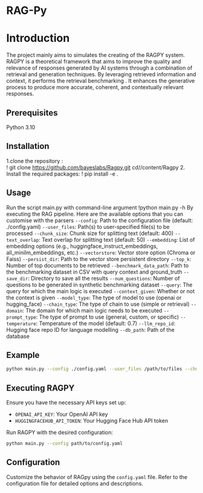 # RAG-Py

# Introduction
The project mainly aims to  simulates the creating  of the RAGPY system.
 RAGPY is a theoretical framework that aims to improve the quality and relevance of responses generated by AI systems through a combination of retrieval and generation techniques. By leveraging retrieved information and context,  it performs the retrieval benchmarking . It enhances the generative process to produce more accurate, coherent, and contextually relevant responses.

## Prerequisites

   Python 3.10
 ## Installation
1.clone the repository :  
  ! git clone https://github.com/bayeslabs/Ragpy.git
  cd//content/Ragpy
2. Install the required packages:
    ! pip install -e .

## Usage

Run the script main.py with  command-line argument
      !python main.py -h
 By executing the RAG pipeline. Here are the available options that you can customise with the parsers
`--config`: Path to the configuration file (default: ./config.yaml)
`--user_files`: Path(s) to user-specified file(s) to be processed
`--chunk_size`: Chunk size for splitting text (default: 400)
`--text_overlap`: Text overlap for splitting text (default: 50)
`--embedding`: List of embedding options (e.g., huggingface_instruct_embeddings, all_minilm_embeddings, etc.)
`--vectorstore`: Vector store option (Chroma or Faiss)
`--persist_dir`: Path to the vector store persistent directory
`--top_k`: Number of top documents to be retrieved
`--benchmark_data_path`: Path to the benchmarking dataset in CSV with query context and ground_truth
`--save_dir`: Directory to save all the results
`--num_questions`: Number of questions to be generated in synthetic benchmarking dataset
`--query`: The query for which the main logic is executed
`--context_given`: Whether or not the context is given
`--model_type`: The type of model to use (openai or hugging_face)
`--chain_type`: The type of chain to use (simple or retrieval)
`--domain`: The domain for which main logic needs to be executed
`--prompt_type`: The type of prompt to use (general, custom, or specific)
`--temperature`: Temperature of the model (default: 0.7)
`--llm_repo_id`: Hugging face repo ID for language modelling
`--db_path`: Path of the database
 
## Example
```bash
python main.py --config ./config.yaml --user_files /path/to/files --chunk_size 400 --top_k 5
```

## Executing RAGPY

Ensure you have the necessary API keys set up:
- `OPENAI_API_KEY`: Your OpenAI API key
- `HUGGINGFACEHUB_API_TOKEN`: Your Hugging Face Hub API token

Run RAGPY with the desired configuration:
```bash
python main.py --config path/to/config.yaml
```

## Configuration
Customize the behavior of RAGpy using the `config.yaml` file. Refer to the configuration file for detailed options and descriptions.
```
